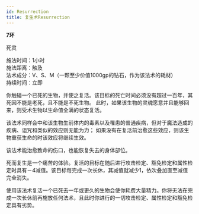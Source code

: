 ```yaml
---
id: Resurrection
title: 复生术Resurrection
---
```


**7环**

死灵

施法时间：1小时  
施法距离：触及  
法术成分：V、S、M（一颗至少价值1000gp的钻石，作为该法术的耗材）  
持续时间：立即  


你触碰一个已死的生物，并使之复活。该目标的死亡时间必须没有超过一百年，其死因不能是老死，且不能是不死生物。
此时，如果该生物的灵魂愿意并且能够回来，则受术生物以生命值全满的状态复活。


该法术同样会中和该生物生前体内的毒素以及罹患的普通疾病，但对于魔法造成的疾病、诅咒和类似的效应则无能为力；
如果没有在复活前治愈这些效应，则该生物重获生命的时该效应将继续生效。


该法术能治愈致命的伤口，也能恢复失去的身体部位。


死而复生是一个痛苦的体验。复活的目标在随后进行攻击检定、豁免检定和属性检定时具有－4减值。该目标每完成一次长休，其减值就减少1，依次叠加直至减值完全消失。


使用该法术复活一个已死去一年或更久的生物会使你耗费大量精力。你将无法在完成一次长休前再施放任何法术，且此时你进行的一切攻击检定、属性检定和豁免检定具有劣势。
